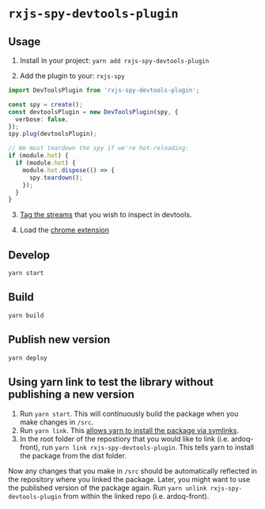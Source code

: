 # `rxjs-spy-devtools-plugin`

## Usage

1. Install in your project: `yarn add rxjs-spy-devtools-plugin`

2. Add the plugin to your: `rxjs-spy`

```typescript
import DevToolsPlugin from 'rxjs-spy-devtools-plugin';

const spy = create();
const devtoolsPlugin = new DevToolsPlugin(spy, {
  verbose: false,
});
spy.plug(devtoolsPlugin);

// We must teardown the spy if we're hot-reloading:
if (module.hot) {
  if (module.hot) {
    module.hot.dispose(() => {
      spy.teardown();
    });
  }
}
```

3. [Tag the streams](https://github.com/cartant/rxjs-spy#core-concepts) that you wish to inspect in devtools.

4. Load the [chrome extension](../../README.md#installing-the-extension-in-developer-mode)

## Develop

`yarn start`

## Build

`yarn build`

## Publish new version

`yarn deploy`

## Using yarn link to test the library without publishing a new version

1. Run `yarn start`. This will continuously build the package when you make changes in `/src`.
2. Run `yarn link`. This [allows yarn to install the package via symlinks](https://yarnpkg.com/lang/en/docs/cli/link/).
3. In the root folder of the repostiory that you would like to link (i.e. ardoq-front), run `yarn link rxjs-spy-devtools-plugin`. This tells yarn to install the package from the dist folder.

Now any changes that you make in `/src` should be automatically reflected in the repository where you linked the package.
Later, you might want to use the published version of the package again. Run `yarn unlink rxjs-spy-devtools-plugin` from within the linked repo (i.e. ardoq-front).
